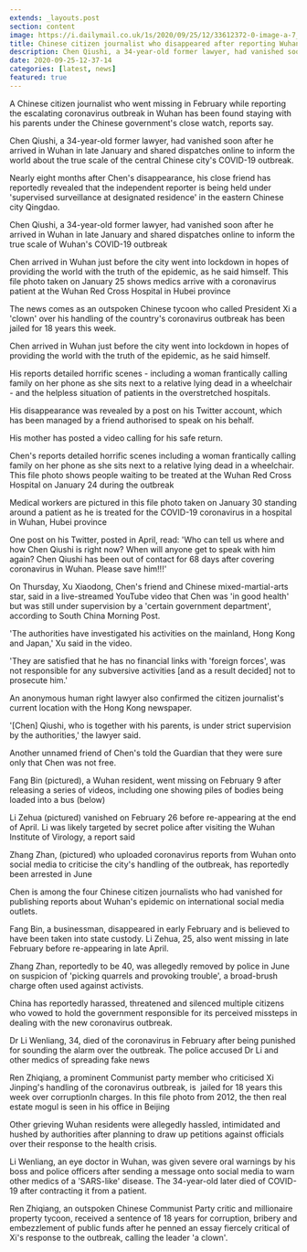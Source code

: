 ```yaml
---
extends: _layouts.post
section: content
image: https://i.dailymail.co.uk/1s/2020/09/25/12/33612372-0-image-a-7_1601033340520.jpg 
title: Chinese citizen journalist who disappeared after reporting Wuhans coronavirus outbreak is found 
description: Chen Qiushi, a 34-year-old former lawyer, had vanished soon after he arrived in Wuhan in late January and shared dispatches online to inform the world about Wuhans COVID-19 outbreak. 
date: 2020-09-25-12-37-14 
categories: [latest, news] 
featured: true 
--- 
```

A Chinese citizen journalist who went missing in February while reporting the escalating coronavirus outbreak in Wuhan has been found staying with his parents under the Chinese government's close watch, reports say.

Chen Qiushi, a 34-year-old former lawyer, had vanished soon after he arrived in Wuhan in late January and shared dispatches online to inform the world about the true scale of the central Chinese city's COVID-19 outbreak.

Nearly eight months after Chen's disappearance, his close friend has reportedly revealed that the independent reporter is being held under 'supervised surveillance at designated residence' in the eastern Chinese city Qingdao.

Chen Qiushi, a 34-year-old former lawyer, had vanished soon after he arrived in Wuhan in late January and shared dispatches online to inform the true scale of Wuhan's COVID-19 outbreak

Chen arrived in Wuhan just before the city went into lockdown in hopes of providing the world with the truth of the epidemic, as he said himself. This file photo taken on January 25 shows medics arrive with a coronavirus patient at the Wuhan Red Cross Hospital in Hubei province

The news comes as an outspoken Chinese tycoon who called President Xi a 'clown' over his handling of the country's coronavirus outbreak has been jailed for 18 years this week.

Chen arrived in Wuhan just before the city went into lockdown in hopes of providing the world with the truth of the epidemic, as he said himself.

His reports detailed horrific scenes - including a woman frantically calling family on her phone as she sits next to a relative lying dead in a wheelchair - and the helpless situation of patients in the overstretched hospitals.

His disappearance was revealed by a post on his Twitter account, which has been managed by a friend authorised to speak on his behalf.

His mother has posted a video calling for his safe return.

Chen's reports detailed horrific scenes including a woman frantically calling family on her phone as she sits next to a relative lying dead in a wheelchair. This file photo shows people waiting to be treated at the Wuhan Red Cross Hospital on January 24 during the outbreak

Medical workers are pictured in this file photo taken on January 30 standing around a patient as he is treated for the COVID-19 coronavirus in a hospital in Wuhan, Hubei province

One post on his Twitter, posted in April, read: 'Who can tell us where and how Chen Qiushi is right now? When will anyone get to speak with him again? Chen Qiushi has been out of contact for 68 days after covering coronavirus in Wuhan. Please save him!!!'

On Thursday, Xu Xiaodong, Chen's friend and Chinese mixed-martial-arts star, said in a live-streamed YouTube video that Chen was 'in good health' but was still under supervision by a 'certain government department', according to South China Morning Post.

'The authorities have investigated his activities on the mainland, Hong Kong and Japan,' Xu said in the video.

'They are satisfied that he has no financial links with 'foreign forces', was not responsible for any subversive activities [and as a result decided] not to prosecute him.'

An anonymous human right lawyer also confirmed the citizen journalist's current location with the Hong Kong newspaper.

'[Chen] Qiushi, who is together with his parents, is under strict supervision by the authorities,' the lawyer said.

Another unnamed friend of Chen's told the Guardian that they were sure only that Chen was not free.

Fang Bin (pictured), a Wuhan resident, went missing on February 9 after releasing a series of videos, including one showing piles of bodies being loaded into a bus (below)

Li Zehua (pictured) vanished on February 26 before re-appearing at the end of April. Li was likely targeted by secret police after visiting the Wuhan Institute of Virology, a report said

Zhang Zhan, (pictured) who uploaded coronavirus reports from Wuhan onto social media to criticise the city's handling of the outbreak, has reportedly been arrested in June

Chen is among the four Chinese citizen journalists who had vanished for publishing reports about Wuhan's epidemic on international social media outlets.

Fang Bin, a businessman, disappeared in early February and is believed to have been taken into state custody. Li Zehua, 25, also went missing in late February before re-appearing in late April.

Zhang Zhan, reportedly to be 40, was allegedly removed by police in June on suspicion of 'picking quarrels and provoking trouble', a broad-brush charge often used against activists.

China has reportedly harassed, threatened and silenced multiple citizens who vowed to hold the government responsible for its perceived missteps in dealing with the new coronavirus outbreak. 

Dr Li Wenliang, 34, died of the coronavirus in February after being punished for sounding the alarm over the outbreak. The police accused Dr Li and other medics of spreading fake news

Ren Zhiqiang, a prominent Communist party member who criticised Xi Jinping's handling of the coronavirus outbreak, is  jailed for 18 years this week over corruptionIn charges. In this file photo from 2012, the then real estate mogul is seen in his office in Beijing

Other grieving Wuhan residents were allegedly hassled, intimidated and hushed by authorities after planning to draw up petitions against officials over their response to the health crisis.

Li Wenliang, an eye doctor in Wuhan, was given severe oral warnings by his boss and police officers after sending a message onto social media to warn other medics of a 'SARS-like' disease. The 34-year-old later died of COVID-19 after contracting it from a patient. 

Ren Zhiqiang, an outspoken Chinese Communist Party critic and millionaire property tycoon, received a sentence of 18 years for corruption, bribery and embezzlement of public funds after he penned an essay fiercely critical of Xi's response to the outbreak, calling the leader 'a clown'.

